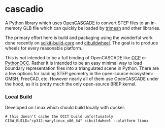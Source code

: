 # cascadio

A Python library which uses [OpenCASCADE](https://github.com/Open-Cascade-SAS/OCCT) to convert STEP files to an in-memory GLB file which can quickly be loaded by [trimesh](https://github.com/mikedh/trimesh) and other libraries.

The primary effort here is build and packaging using the wonderful work done recently on [scikit-build-core](https://github.com/scikit-build/scikit-build-core) and [cibuildwheel](https://github.com/pypa/cibuildwheel). The goal is to produce wheels for every reasonable platform.

This is *not* intended to be a full binding of OpenCASCADE like [OCP](https://github.com/CadQuery/OCP) or [PythonOCC](https://github.com/tpaviot/pythonocc-core). Rather it is intended to be an easy minimal way to load boundary representation files into a triangulated scene in Python. There are a few options for loading STEP geometry in the open-source ecosystem: GMSH, FreeCAD, etc. However nearly all of them use OpenCASCADE under the hood, as it is pretty much the only open-source BREP kernel.


### Local Build

Developed on Linux which should build locally with docker:

```
# this doesn't cache the OCCT build unfortunately
CIBW_BUILD="cp312-manylinux_x86_64" cibuildwheel --platform linux
```
